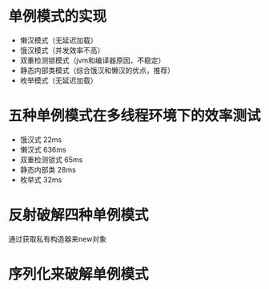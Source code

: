 # 单例模式的实现
- 懒汉模式（无延迟加载）
- 饿汉模式（并发效率不高）
- 双重检测锁模式（jvm和编译器原因，不稳定）
- 静态内部类模式（综合饿汉和懒汉的优点，推荐）
- 枚举模式（无延迟加载）
# 五种单例模式在多线程环境下的效率测试
- 饿汉式   22ms
- 懒汉式   636ms
- 双重检测锁式    65ms
- 静态内部类 28ms
- 枚举式   32ms
# 反射破解四种单例模式
通过获取私有构造器来new对象

# 序列化来破解单例模式

